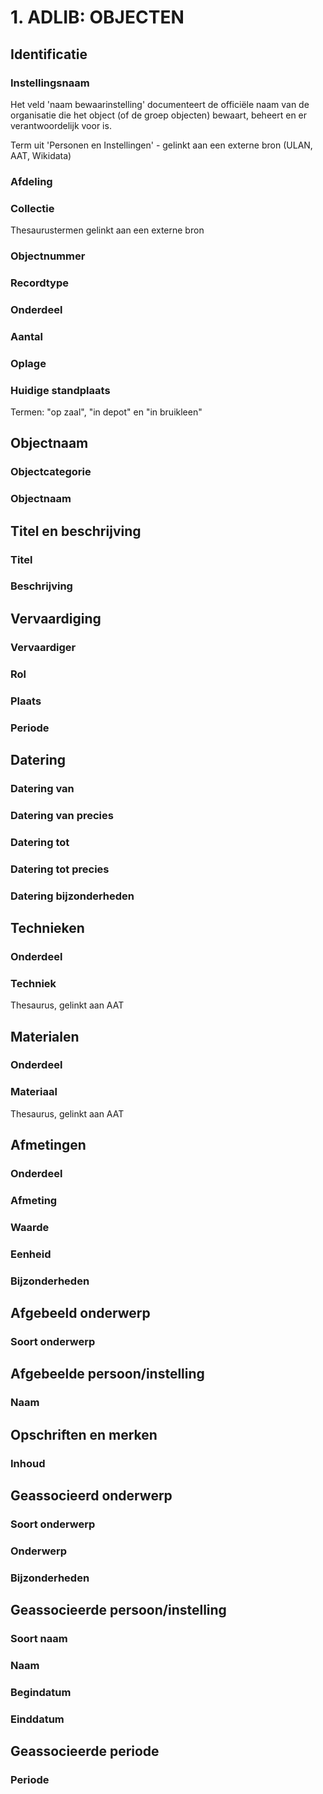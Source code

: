 # 1. ADLIB: OBJECTEN

## Identificatie

### Instellingsnaam

Het veld 'naam bewaarinstelling' documenteert de officiële naam van de organisatie die het object \(of de groep objecten\) bewaart, beheert en er verantwoordelijk voor is.

Term uit 'Personen en Instellingen' - gelinkt aan een externe bron \(ULAN, AAT, Wikidata\)

### Afdeling

### Collectie

Thesaurustermen gelinkt aan een externe bron

### Objectnummer

### Recordtype

### Onderdeel

### Aantal

### Oplage

### Huidige standplaats

Termen: "op zaal", "in depot" en "in bruikleen"



## Objectnaam

### Objectcategorie

### Objectnaam

## Titel en beschrijving

### Titel

### Beschrijving

## Vervaardiging

### Vervaardiger

### Rol

### Plaats

### Periode

## Datering

### Datering van

### Datering van precies 

### Datering tot

### Datering tot precies

### Datering bijzonderheden

## Technieken

### Onderdeel

### Techniek

Thesaurus, gelinkt aan AAT

## Materialen

### Onderdeel

### Materiaal

Thesaurus, gelinkt aan AAT

## Afmetingen

### Onderdeel

### Afmeting

### Waarde

### Eenheid

### Bijzonderheden

## Afgebeeld onderwerp

### Soort onderwerp

## Afgebeelde persoon/instelling

### Naam

## Opschriften en merken

### Inhoud

## Geassocieerd onderwerp

### Soort onderwerp

### Onderwerp

### Bijzonderheden

## Geassocieerde persoon/instelling

### Soort naam

### Naam

### Begindatum

### Einddatum

## Geassocieerde periode

### Periode













